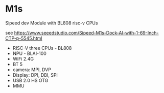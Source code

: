 # M1s

Sipeed dev Module with BL808 risc-v CPUs

see https://www.seeedstudio.com/Sipeed-M1s-Dock-AI-with-1-69-Inch-CTP-p-5545.html

- RISC-V three CPUs - BL808
- NPU - BLAI-100
- WiFi 2.4G
- BT 5
- camera: MPI, DVP
- Display: DPI, DBI, SPI
- USB 2.0 HS OTG
- MMU
